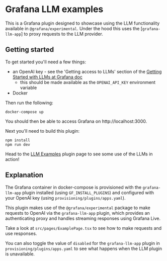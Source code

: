 # Grafana LLM examples

This is a Grafana plugin designed to showcase using the LLM functionality available in `@grafana/experimental`. Under the hood this uses the [`grafana-llm-app`] to proxy requests to the LLM provider.

## Getting started

To get started you'll need a few things:

- an OpenAI key - see the 'Getting access to LLMs' section of the [Getting Started with LLMs at Grafana doc][getting-started-doc]
  - this should be made available as the `OPENAI_API_KEY` environment variable
- Docker

Then run the following:

    docker-compose up

You should then be able to access Grafana on http://localhost:3000.

Next you'll need to build this plugin:

    npm install
    npm run dev

Head to the [LLM Examples](http://localhost:3000/a/grafana-llmexamples-app) plugin page to see some use of the LLMs in action!

## Explanation

The Grafana container in docker-compose is provisioned with the `grafana-llm-app` plugin installed (using `GF_INSTALL_PLUGINS`) and configured with your OpenAI key (using `provisioning/plugins/apps.yaml`).

This plugin makes use of the `@grafana/experimental` package to make requests to OpenAI via the `grafana-llm-app` plugin, which provides an authenticating proxy and handles streaming responses using Grafana Live.

Take a look at `src/pages/ExamplePage.tsx` to see how to make requests and use responses.

You can also toggle the value of `disabled` for the `grafana-llm-app` plugin in `provisioning/plugins/apps.yaml` to see what happens when the LLM plugin is unavailable.

[getting-started-doc]: https://docs.google.com/document/d/1H9bo0QOrVbmjioTleqFsknpGszZ-py75YX2aWRcCNGE/edit#heading=h.180bjy5a5l0k
